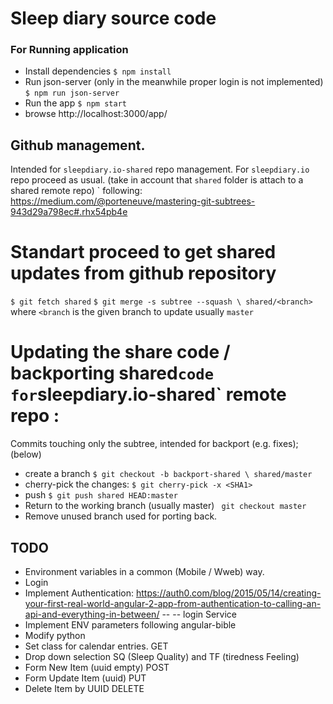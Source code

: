 # Sleep diary source code

### For Running application 

- Install dependencies 
  `$ npm install`
- Run json-server (only in the meanwhile proper login is not implemented)
  `$ npm run json-server`
- Run the app
  `$ npm start`
- 
  browse http://localhost:3000/app/
  
## Github management. 
  
Intended for `sleepdiary.io-shared` repo management. For `sleepdiary.io` repo proceed as usual. 
(take in account that `shared` folder is attach to a shared remote repo) `
following: https://medium.com/@porteneuve/mastering-git-subtrees-943d29a798ec#.rhx54pb4e

# Standart proceed to get shared updates from github repository

`$ git fetch shared`
`$ git merge -s subtree --squash \ shared/<branch>` where `<branch` is the given branch to update
usually `master`

# Updating the share code / backporting shared` code for `sleepdiary.io-shared` remote repo :
Commits touching only the subtree, intended for backport (e.g. fixes); (below)

- create a branch `$ git checkout -b backport-shared \ shared/master`
- cherry-pick the changes: `$ git cherry-pick -x <SHA1>`
- push `$ git push shared HEAD:master`
- Return to the working branch (usually master) ` git checkout master`
- Remove unused branch used for porting back.
  
 
  
## TODO 

- Environment variables in a common (Mobile / Wweb) way.
- Login
- Implement Authentication: https://auth0.com/blog/2015/05/14/creating-your-first-real-world-angular-2-app-from-authentication-to-calling-an-api-and-everything-in-between/
-- 
-- login Service
- Implement ENV parameters following angular-bible
- Modify python
- Set class for calendar entries. GET 
- Drop down selection SQ (Sleep Quality) and TF (tiredness Feeling)
- Form New Item (uuid empty) POST 
- Form Update Item (uuid) PUT
- Delete Item by UUID DELETE


